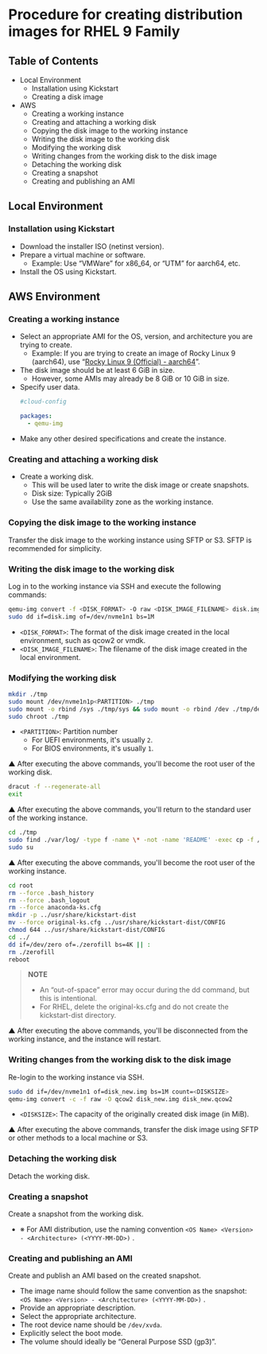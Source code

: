 # Procedure for creating distribution images for RHEL 9 Family

## Table of Contents

- Local Environment
  - Installation using Kickstart
  - Creating a disk image
- AWS
  - Creating a working instance
  - Creating and attaching a working disk
  - Copying the disk image to the working instance
  - Writing the disk image to the working disk
  - Modifying the working disk
  - Writing changes from the working disk to the disk image
  - Detaching the working disk
  - Creating a snapshot
  - Creating and publishing an AMI

## Local Environment

### Installation using Kickstart

- Download the installer ISO (netinst version).
- Prepare a virtual machine or software.
  - Example: Use “VMWare” for x86_64, or “UTM” for aarch64, etc.
- Install the OS using Kickstart.

## AWS Environment

### Creating a working instance

- Select an appropriate AMI for the OS, version, and architecture you are trying to create.
  - Example: If you are trying to create an image of Rocky Linux 9 (aarch64), use “[Rocky Linux 9 (Official) - aarch64](https://aws.amazon.com/marketplace/pp/prodview-6ihwigagrts66)”.
- The disk image should be at least 6 GiB in size.
  - However, some AMIs may already be 8 GiB or 10 GiB in size.
- Specify user data.
  ```yaml
  #cloud-config
  
  packages:
    - qemu-img
  ```
- Make any other desired specifications and create the instance.

### Creating and attaching a working disk

- Create a working disk.
  - This will be used later to write the disk image or create snapshots.
  - Disk size: Typically 2GiB
  - Use the same availability zone as the working instance.

### Copying the disk image to the working instance

Transfer the disk image to the working instance using SFTP or S3. SFTP is recommended for simplicity.

### Writing the disk image to the working disk

Log in to the working instance via SSH and execute the following commands:

```bash
qemu-img convert -f <DISK_FORMAT> -O raw <DISK_IMAGE_FILENAME> disk.img
sudo dd if=disk.img of=/dev/nvme1n1 bs=1M
```

- `<DISK_FORMAT>`: The format of the disk image created in the local environment, such as qcow2 or vmdk.
- `<DISK_IMAGE_FILENAME>`: The filename of the disk image created in the local environment.

### Modifying the working disk

```bash
mkdir ./tmp
sudo mount /dev/nvme1n1p<PARTITION> ./tmp
sudo mount -o rbind /sys ./tmp/sys && sudo mount -o rbind /dev ./tmp/dev && sudo mount -t proc none ./tmp/proc
sudo chroot ./tmp
```

- `<PARTITION>`: Partition number
  - For UEFI environments, it's usually `2`.
  - For BIOS environments, it's usually `1`.

▲ After executing the above commands, you'll become the root user of the working disk.

```bash
dracut -f --regenerate-all
exit
```

▲ After executing the above commands, you'll return to the standard user of the working instance.

```bash
cd ./tmp
sudo find ./var/log/ -type f -name \* -not -name 'README' -exec cp -f /dev/null {} \;
sudo su
```

▲ After executing the above commands, you'll become the root user of the working instance.

```bash
cd root
rm --force .bash_history
rm --force .bash_logout
rm --force anaconda-ks.cfg
mkdir -p ../usr/share/kickstart-dist
mv --force original-ks.cfg ../usr/share/kickstart-dist/CONFIG
chmod 644 ../usr/share/kickstart-dist/CONFIG
cd ../
dd if=/dev/zero of=./zerofill bs=4K || :
rm ./zerofill
reboot
```

> **NOTE**
> - An “out-of-space” error may occur during the dd command, but this is intentional.
> - For RHEL, delete the original-ks.cfg and do not create the kickstart-dist directory.

▲ After executing the above commands, you'll be disconnected from the working instance, and the instance will restart.

### Writing changes from the working disk to the disk image

Re-login to the working instance via SSH.

```bash
sudo dd if=/dev/nvme1n1 of=disk_new.img bs=1M count=<DISKSIZE>
qemu-img convert -c -f raw -O qcow2 disk_new.img disk_new.qcow2
```

- `<DISKSIZE>`: The capacity of the originally created disk image (in MiB).

▲ After executing the above commands, transfer the disk image using SFTP or other methods to a local machine or S3.

### Detaching the working disk

Detach the working disk.

### Creating a snapshot

Create a snapshot from the working disk.

- ※ For AMI distribution, use the naming convention `<OS Name> <Version> - <Architecture> (<YYYY-MM-DD>)` .

### Creating and publishing an AMI

Create and publish an AMI based on the created snapshot.

- The image name should follow the same convention as the snapshot: `<OS Name> <Version> - <Architecture> (<YYYY-MM-DD>)` .
- Provide an appropriate description.
- Select the appropriate architecture.
- The root device name should be `/dev/xvda`.
- Explicitly select the boot mode.
- The volume should ideally be “General Purpose SSD (gp3)”.
